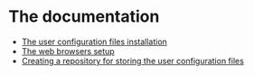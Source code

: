 # The documentation

-   [The user configuration files installation](./user_config_files_installation.md)
-   [The web browsers setup](./web_browser_setup.md)
-   [Creating a repository for storing the user configuration files](./creating_user_config_files_repo.md)

